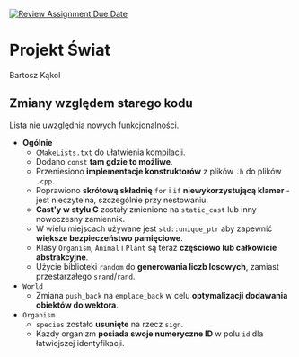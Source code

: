 [![Review Assignment Due Date](https://classroom.github.com/assets/deadline-readme-button-22041afd0340ce965d47ae6ef1cefeee28c7c493a6346c4f15d667ab976d596c.svg)](https://classroom.github.com/a/ZlJyXC1z)

# Projekt Świat
Bartosz Kąkol

## Zmiany względem starego kodu
Lista nie uwzględnia nowych funkcjonalności.
- **Ogólnie**
  - `CMakeLists.txt` do ułatwienia kompilacji. 
  - Dodano `const` **tam gdzie to możliwe**.
  - Przeniesiono **implementacje konstruktorów** z plików `.h` do plików `.cpp`.
  - Poprawiono **skrótową składnię** `for` i `if` **niewykorzystującą klamer** - jest nieczytelna, szczególnie przy nestowaniu.
  - **Cast'y w stylu C** zostały zmienione na `static_cast` lub inny nowoczesny zamiennik.
  - W wielu miejscach używane jest `std::unique_ptr` aby zapewnić **większe bezpieczeństwo pamięciowe**.
  - Klasy `Organism`, `Animal` i `Plant` są teraz **częściowo lub całkowicie abstrakcyjne**.
  - Użycie biblioteki `random` do **generowania liczb losowych**, zamiast przestarzałego `srand`/`rand`.
- `World`
  - Zmiana `push_back` na `emplace_back` w celu **optymalizacji dodawania obiektów do wektora**.
- `Organism`
  - `species` zostało **usunięte** na rzecz `sign`.
  - Każdy organizm **posiada swoje numeryczne ID** w polu `id` dla łatwiejszej identyfikacji.

